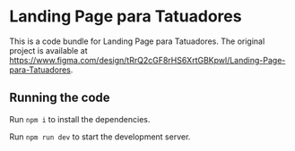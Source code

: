 
  # Landing Page para Tatuadores

  This is a code bundle for Landing Page para Tatuadores. The original project is available at https://www.figma.com/design/tRrQ2cGF8rHS6XrtGBKpwl/Landing-Page-para-Tatuadores.

  ## Running the code

  Run `npm i` to install the dependencies.

  Run `npm run dev` to start the development server.
  